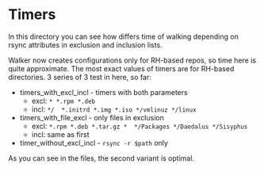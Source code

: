 Timers
=====
In this directory you can see how differs time of walking depending on rsync attributes in exclusion and inclusion lists.

Walker now creates configurations only for RH-based repos, so time here is quite approximate. The most exact values of timers are for RH-based directories. 3 series of 3 test in here, so far:

* timers\_with\_excl_incl - timers with both parameters
    * excl: `* *.rpm *.deb`
    * incl: `*/  *.initrd *.img *.iso */vmlinuz */linux`
* timers\_with\_file\_excl - only files in exclusion
    * excl: `*.rpm *.deb *.tar.gz *  */Packages */Daedalus */Sisyphus `
    * incl: same as first
* timer\_without\_excl_incl - `rsync -r $path` only

As you can see in the files, the second variant is optimal. 
